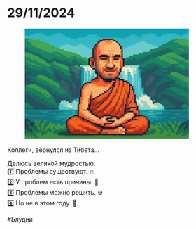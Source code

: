 # 29/11/2024

<div align="left"><figure><img src="../../../assets/img/photo_2025-10-02_14-45-03.jpg" alt="" width="375"><figcaption></figcaption></figure></div>

Коллеги, вернулся из Тибета...

Делюсь великой мудростью.
\
1️⃣ Проблемы существуют. 🔥
\
2️⃣ У проблем есть причины. 🧐
\
3️⃣ Проблемы можно решить. ⚙️
\
4️⃣ Но не в этом году. 🤡

\#Блудни
